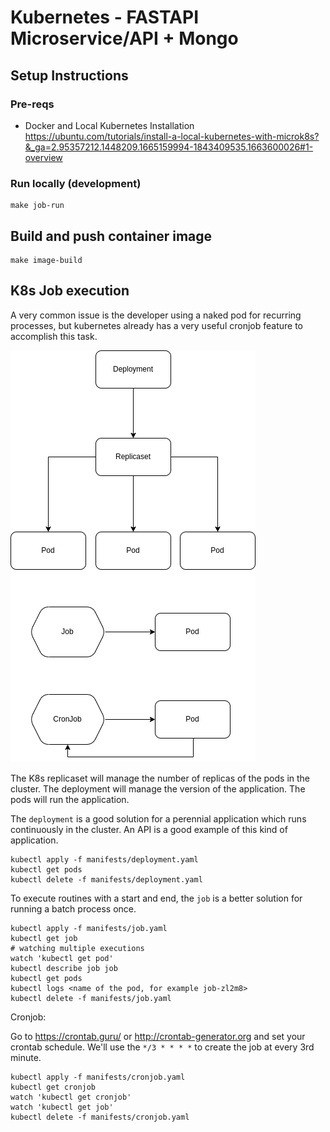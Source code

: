 # Kubernetes - FASTAPI Microservice/API + Mongo

## Setup Instructions

### Pre-reqs

- Docker and Local Kubernetes Installation
https://ubuntu.com/tutorials/install-a-local-kubernetes-with-microk8s?&_ga=2.95357212.1448209.1665159994-1843409535.1663600026#1-overview


### Run locally (development)

```
make job-run
```


## Build and push container image

```
make image-build
```

## K8s Job execution

A very common issue is the developer using a naked pod for recurring processes, but kubernetes already has a very useful cronjob feature to accomplish this task.

![Kubernetes deployment](k8s-deployment.png "Typical Kubernetes Deployment")

The K8s replicaset will manage the number of replicas of the pods in the cluster.
The deployment will manage the version of the application.
The pods will run the application.

The `deployment` is a good solution for a perennial application which runs continuously in the cluster. An API is a good example of this kind of application.

```
kubectl apply -f manifests/deployment.yaml
kubectl get pods
kubectl delete -f manifests/deployment.yaml
```

To execute routines with a start and end, the `job` is a better solution for running a batch process once.

```
kubectl apply -f manifests/job.yaml
kubectl get job
# watching multiple executions
watch 'kubectl get pod'
kubectl describe job job
kubectl get pods
kubectl logs <name of the pod, for example job-zl2m8>
kubectl delete -f manifests/job.yaml
```

Cronjob:

Go to https://crontab.guru/ or http://crontab-generator.org and set your crontab schedule. We'll use the `*/3 * * * *` to create the job at every 3rd minute.

```
kubectl apply -f manifests/cronjob.yaml
kubectl get cronjob
watch 'kubectl get cronjob'
watch 'kubectl get job'
kubectl delete -f manifests/cronjob.yaml
```
